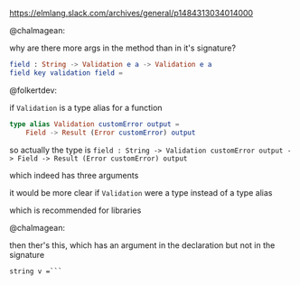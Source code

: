 https://elmlang.slack.com/archives/general/p1484313034014000

@chalmagean:

why are there more args in the method than in it's signature?

```elm
field : String -> Validation e a -> Validation e a
field key validation field =
```

@folkertdev:

if `Validation` is a type alias for a function

```elm
type alias Validation customError output =
    Field -> Result (Error customError) output
```

so actually the type is `field : String -> Validation customError output -> Field -> Result (Error customError) output`
 
which indeed has three arguments

it would be more clear if `Validation` were a type instead of a type alias

which is recommended for libraries

@chalmagean:

then ther's this, which has an argument in the declaration but not in the signature
```string : Validation e String
string v =```
